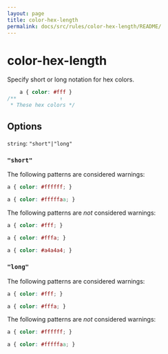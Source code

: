 ```yaml
---
layout: page
title: color-hex-length
permalink: docs/src/rules/color-hex-length/README/
---
```


# color-hex-length

Specify short or long notation for hex colors.

```css
    a { color: #fff }
/**              ↑
 * These hex colors */
```

## Options

`string`: `"short"|"long"`

### `"short"`

The following patterns are considered warnings:

```css
a { color: #ffffff; }
```

```css
a { color: #fffffaa; }
```

The following patterns are *not* considered warnings:


```css
a { color: #fff; }
```

```css
a { color: #fffa; }
```

```css
a { color: #a4a4a4; }
```

### `"long"`

The following patterns are considered warnings:

```css
a { color: #fff; }
```

```css
a { color: #fffa; }
```

The following patterns are *not* considered warnings:


```css
a { color: #ffffff; }
```

```css
a { color: #fffffaa; }
```
